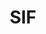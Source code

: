 ---
title: "SIF"
website: "https://www.sif.it/"
description: "Description"
logo: "images/partners/logo_SIF.webp"
category: "Patrocinato da"
draft: false
order: 4
#id: "partners"
---
